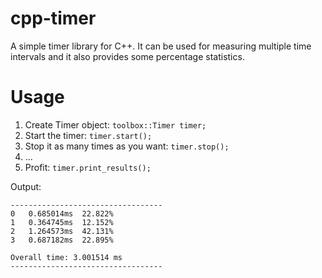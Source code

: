 # cpp-timer
A simple timer library for C++. 
It can be used for measuring multiple time intervals and it also provides some percentage statistics.

# Usage
1. Create Timer object: `toolbox::Timer timer;`
2. Start the timer: `timer.start();`
3. Stop it as many times as you want: `timer.stop();`
4. ...
5. Profit: `timer.print_results();`


Output:
```
----------------------------------
0	0.685014ms	22.822%
1	0.364745ms	12.152%
2	1.264573ms	42.131%
3	0.687182ms	22.895%

Overall time: 3.001514 ms
----------------------------------
```
